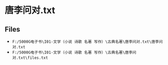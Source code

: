 # 唐李问对.txt

## Files

- `F:/5000G电子书\I01-文学（小说 诗歌 名著 写作）\古典名著\唐李问对.txt\唐李问对.txt`
- `F:/5000G电子书\I01-文学（小说 诗歌 名著 写作）\古典名著\唐李问对.txt\files.txt`
